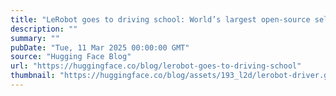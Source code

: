 ```yaml
---
title: "LeRobot goes to driving school: World’s largest open-source self-driving dataset"
description: ""
summary: ""
pubDate: "Tue, 11 Mar 2025 00:00:00 GMT"
source: "Hugging Face Blog"
url: "https://huggingface.co/blog/lerobot-goes-to-driving-school"
thumbnail: "https://huggingface.co/blog/assets/193_l2d/lerobot-driver.gif"
---
```


